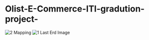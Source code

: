# Olist-E-Commerce-ITI-gradution-project-

![2 Mapping](https://user-images.githubusercontent.com/129799776/229637891-c2ef7f53-0a9a-4dc6-9398-2488c62c4b80.png)
![1 Last Erd Image](https://user-images.githubusercontent.com/129799776/229637895-541c0a53-1b7a-404b-a6a8-43ca9548133b.png)




